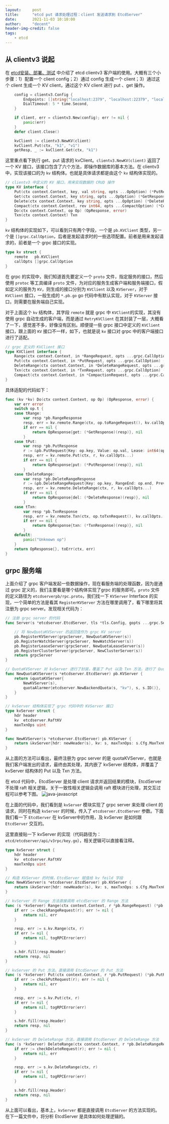 ```yaml
---
layout:     post
title:      "etcd put 请求处理过程：client 发送请求到 EtcdServer"
date:       2021-11-03 10:10:00
author:     "decent"
header-img-credit: false
tags:
    - etcd
---
```


## 从 clientv3 说起
在 [etcd安装、部署、测试](https://loverhythm1990.github.io/2021/08/28/etcd-hello/) 中介绍了 etcd clientv3 客户端的使用。大概有三个小步骤：1）配置一个 client config；2）通过 config 生成一个 client；3）通过这个 client 生成一个 KV client，通过这个 KV client 进行 put 、get 操作。
```go
	config = clientv3.Config {
		Endpoints: []string{"localhost:2379", "localhost:22379", "localhost:32379"},
		DialTimeout: 5 * time.Second,
	}

	if client, err = clientv3.New(config); err != nil {
		panic(err)
	}
	defer client.Close()

	kvClient := clientv3.NewKV(client)
	kvClient.Put(ctx, "k1", "v1")
	getResp, _ := kvClient.Get(ctx, "k1")
```
这里重点看下执行 get、put 请求的 kvClient。`clientv3.NewKV(client)` 返回了一个 KV 接口，该接口包含了六个方法，即操作数据库的基本方法。在 clientv3 中，实现该接口的为 `kv` 结构体。也就是具体请求都是由这个 `kv` 结构体实现的。
```go
// clientv3 中定义的 KV 接口，用来实现数据的 CRUD 操作
type KV interface {
	Put(ctx context.Context, key, val string, opts ...OpOption) (*PutResponse, error)
	Get(ctx context.Context, key string, opts ...OpOption) (*GetResponse, error)
	Delete(ctx context.Context, key string, opts ...OpOption) (*DeleteResponse, error)
	Compact(ctx context.Context, rev int64, opts ...CompactOption) (*CompactResponse, error)
	Do(ctx context.Context, op Op) (OpResponse, error)
	Txn(ctx context.Context) Txn
}
```
`kv` 结构体的实现如下，可以看到只有两个字段，一个是 `pb.KVClient` 类型，另一个是 `[]grpc.CallOption`，后者是发起请求时的一些选项配置。前者是用来发起请求的，前者是一个 grpc 接口的实现。
```go
type kv struct {
	remote   pb.KVClient
	callOpts []grpc.CallOption
}
```
在 grpc 的实现中，我们知道首先要定义一个 `proto` 文件，指定服务的接口，然后使用 `protoc` 等工具编译 `proto` 文件，为对应的服务生成客户端和服务端接口，假如定义的服务为 `KV`，则生成的接口分别为 `KVClient` 以及 `KVServer`，对于 `KVClient` 接口，一般生成的 `*.pb.go` go 代码中有默认实现，对于 `KVServer` 接口，则需要在服务端自己实现。

对于上面这个 `kv` 结构体，其字段 `remote` 就是 grpc 中 `KVClient`的实现，其没有使用 grpc 自动生成的客户端，而是通过 `RetryKVClient` 在其封装了一层，大概看了一下，感觉差不多，好像没有区别。顺便提一些 grpc 接口中定义的 `KVClient` 接口，跟上面的 `KV` 接口不一样，如下，也就是说 `kv` 接口对 grpc 中的客户端接口进行了适配。
```go
// grpc 定义的 KVClient 接口
type KVClient interface {
	Range(ctx context.Context, in *RangeRequest, opts ...grpc.CallOption) (*RangeResponse, error)
	Put(ctx context.Context, in *PutRequest, opts ...grpc.CallOption) (*PutResponse, error)
	DeleteRange(ctx context.Context, in *DeleteRangeRequest, opts ...grpc.CallOption) (*DeleteRangeResponse, error)
	Txn(ctx context.Context, in *TxnRequest, opts ...grpc.CallOption) (*TxnResponse, error)
	Compact(ctx context.Context, in *CompactionRequest, opts ...grpc.CallOption) (*CompactionResponse, error)
}
```
具体适配的代码如下：
```go
func (kv *kv) Do(ctx context.Context, op Op) (OpResponse, error) {
	var err error
	switch op.t {
	case tRange:
		var resp *pb.RangeResponse
		resp, err = kv.remote.Range(ctx, op.toRangeRequest(), kv.callOpts...)
		if err == nil {
			return OpResponse{get: (*GetResponse)(resp)}, nil
		}
	case tPut:
		var resp *pb.PutResponse
		r := &pb.PutRequest{Key: op.key, Value: op.val, Lease: int64(op.leaseID), PrevKv: op.prevKV, IgnoreValue: op.ignoreValue, IgnoreLease: op.ignoreLease}
		resp, err = kv.remote.Put(ctx, r, kv.callOpts...)
		if err == nil {
			return OpResponse{put: (*PutResponse)(resp)}, nil
		}
	case tDeleteRange:
		var resp *pb.DeleteRangeResponse
		r := &pb.DeleteRangeRequest{Key: op.key, RangeEnd: op.end, PrevKv: op.prevKV}
		resp, err = kv.remote.DeleteRange(ctx, r, kv.callOpts...)
		if err == nil {
			return OpResponse{del: (*DeleteResponse)(resp)}, nil
		}
	case tTxn:
		var resp *pb.TxnResponse
		resp, err = kv.remote.Txn(ctx, op.toTxnRequest(), kv.callOpts...)
		if err == nil {
			return OpResponse{txn: (*TxnResponse)(resp)}, nil
		}
	default:
		panic("Unknown op")
	}
	return OpResponse{}, toErr(ctx, err)
}
```

## grpc 服务端
上面介绍了 grpc 客户端发起一些数据操作，现在看服务端的处理函数，因为是通过 grpc 定义的，我们主要看是哪个结构体实现了grpc 的服务即可。`proto` 文件的定义路径为 `etcdserverpb/rpc.proto`，我们找一下 `KVServer` Interface 的实现，一个简单的方法是看其 `RegisterKVServer` 方法在哪里调用了，看下哪里将其注册为 grpc server。发现相关代码为：
```go
// 注册 grpc server 的代码
func Server(s *etcdserver.EtcdServer, tls *tls.Config, gopts ...grpc.ServerOption) *grpc.Server {

    // 将 NewQuotaKVServer 的返回值作为 grpc KV server
	pb.RegisterKVServer(grpcServer, NewQuotaKVServer(s))
	pb.RegisterWatchServer(grpcServer, NewWatchServer(s))
	pb.RegisterLeaseServer(grpcServer, NewQuotaLeaseServer(s))
	pb.RegisterClusterServer(grpcServer, NewClusterServer(s))
    return grpcServer
}

// QuotaKVServer 对 kvServer 进行了封装，覆盖了 Put 以及 Txn 方法，进行了 Quota 检查。
func NewQuotaKVServer(s *etcdserver.EtcdServer) pb.KVServer {
	return &quotaKVServer{
		NewKVServer(s),
		quotaAlarmer{etcdserver.NewBackendQuota(s, "kv"), s, s.ID()},
	}
}

// kvServer 结构体实现了 grpc 代码中的 KVServer 接口
type kvServer struct {
	hdr header
	kv  etcdserver.RaftKV
	maxTxnOps uint
}

func NewKVServer(s *etcdserver.EtcdServer) pb.KVServer {
	return &kvServer{hdr: newHeader(s), kv: s, maxTxnOps: s.Cfg.MaxTxnOps}
}
```
从上面的方法可以看出，最终注册为 grpc server 的是 quotaKVServer，也就是我们客户端发出的请求，最终由其处理，其内嵌了 kvServer 结构体，并覆盖了 kvServer 结构体的 Put 以及 Txn 方法。

在 etcd 代码中，EtcdServer 是处理 client 请求并返回结果的模块，EtcdServer 不处理 raft 相关逻辑，关于一致性相关逻辑会调用 raft 模块进行处理，其交互过程可以参考下图。
![java-javascript](/img/in-post/all-in-one/2022-01-15-20-54-04.png)

在上面的代码中，我们看到是 `kvServer` 模块实现了 grpc server 来处理 client 的请求，同时在构造 `kvServer` 的时候，传入了 `etcdserver.EtcdServer` 参数。下面我们看一下 `EtcdServer` 在 kvServer中的作用，及 kvServer 是如何跟 `EtcdServer` 交互的。

这里直接贴一下 kvServer 的实现（代码路径为：`etcd/etcdserver/api/v3rpc/key.go`），相关逻辑可以直接看注释。
```go
type kvServer struct {
	hdr header
	kv  etcdserver.RaftKV
	maxTxnOps uint
}

// 构造 KVServer 的时候，EtcdServer 赋值给 kv feild 字段
func NewKVServer(s *etcdserver.EtcdServer) pb.KVServer {
	return &kvServer{hdr: newHeader(s), kv: s, maxTxnOps: s.Cfg.MaxTxnOps}
}

// kvServer 的 Range 方法直接调用 etcdServer 的 Range 方法
func (s *kvServer) Range(ctx context.Context, r *pb.RangeRequest) (*pb.RangeResponse, error) {
	if err := checkRangeRequest(r); err != nil {
		return nil, err
	}

	resp, err := s.kv.Range(ctx, r)
	if err != nil {
		return nil, togRPCError(err)
	}

	s.hdr.fill(resp.Header)
	return resp, nil
}

// kvServer 的 Put 方法，直接调用 EtcdServer 的 Put 方法
func (s *kvServer) Put(ctx context.Context, r *pb.PutRequest) (*pb.PutResponse, error) {
	if err := checkPutRequest(r); err != nil {
		return nil, err
	}

	resp, err := s.kv.Put(ctx, r)
	if err != nil {
		return nil, togRPCError(err)
	}

	s.hdr.fill(resp.Header)
	return resp, nil
}

// kvServer 的 DeleteRange 方法，直接调用 EtcdServer 的 DeleteRange 方法
func (s *kvServer) DeleteRange(ctx context.Context, r *pb.DeleteRangeRequest) (*pb.DeleteRangeResponse, error) {
	if err := checkDeleteRequest(r); err != nil {
		return nil, err
	}

	resp, err := s.kv.DeleteRange(ctx, r)
	if err != nil {
		return nil, togRPCError(err)
	}

	s.hdr.fill(resp.Header)
	return resp, nil
}
```
从上面可以看出，基本上，`kvServer` 都是直接调用 `EtcdServer` 的方法实现的。在下一篇文件中，将分析 EtcdServer 是具体如何处理逻辑的。
